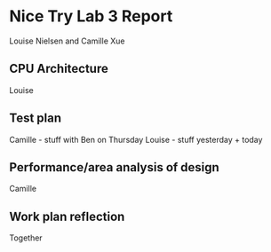 # Nice Try Lab 3 Report
Louise Nielsen and Camille Xue

## CPU Architecture
Louise

## Test plan
Camille - stuff with Ben on Thursday
Louise - stuff yesterday + today

## Performance/area analysis of design
Camille

## Work plan reflection
Together
